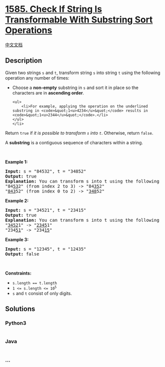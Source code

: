 # [1585. Check If String Is Transformable With Substring Sort Operations](https://leetcode.com/problems/check-if-string-is-transformable-with-substring-sort-operations)

[中文文档](/solution/1500-1599/1585.Check%20If%20String%20Is%20Transformable%20With%20Substring%20Sort%20Operations/README.md)

## Description

<p>Given two strings <code>s</code> and <code>t</code>, transform string <code>s</code> into string <code>t</code> using the following operation any number of times:</p>

<ul>
	<li>Choose a <strong>non-empty</strong> substring in <code>s</code> and sort it in place so the characters are in <strong>ascending order</strong>.

    <ul>
    	<li>For example, applying the operation on the underlined substring in <code>&quot;1<u>4234</u>&quot;</code> results in <code>&quot;1<u>2344</u>&quot;</code>.</li>
    </ul>
    </li>

</ul>

<p>Return <code>true</code> if <em>it is possible to transform <code>s</code> into <code>t</code></em>. Otherwise, return <code>false</code>.</p>

<p>A <strong>substring</strong> is a contiguous sequence of characters within a string.</p>

<p>&nbsp;</p>
<p><strong>Example 1:</strong></p>

<pre>
<strong>Input:</strong> s = &quot;84532&quot;, t = &quot;34852&quot;
<strong>Output:</strong> true
<strong>Explanation:</strong> You can transform s into t using the following sort operations:
&quot;84<u>53</u>2&quot; (from index 2 to 3) -&gt; &quot;84<u>35</u>2&quot;
&quot;<u>843</u>52&quot; (from index 0 to 2) -&gt; &quot;<u>348</u>52&quot;
</pre>

<p><strong>Example 2:</strong></p>

<pre>
<strong>Input:</strong> s = &quot;34521&quot;, t = &quot;23415&quot;
<strong>Output:</strong> true
<strong>Explanation:</strong> You can transform s into t using the following sort operations:
&quot;<u>3452</u>1&quot; -&gt; &quot;<u>2345</u>1&quot;
&quot;234<u>51</u>&quot; -&gt; &quot;234<u>15</u>&quot;
</pre>

<p><strong>Example 3:</strong></p>

<pre>
<strong>Input:</strong> s = &quot;12345&quot;, t = &quot;12435&quot;
<strong>Output:</strong> false
</pre>

<p>&nbsp;</p>
<p><strong>Constraints:</strong></p>

<ul>
	<li><code>s.length == t.length</code></li>
	<li><code>1 &lt;= s.length &lt;= 10<sup>5</sup></code></li>
	<li><code>s</code> and <code>t</code> consist of only digits.</li>
</ul>

## Solutions

<!-- tabs:start -->

### **Python3**

```python


```

### **Java**

```java


```

### **...**

```


```

<!-- tabs:end -->
